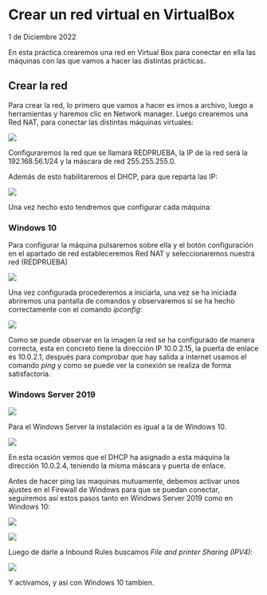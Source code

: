 # Crear un red virtual en VirtualBox

1 de Diciembre 2022

En esta práctica crearemos una red en Virtual Box para conectar en ella las máquinas con las que vamos a hacer las distintas prácticas.

## Crear la red ##

Para crear la red, lo primero que vamos a hacer es irnos a archivo, luego a herramientas y haremos clic en Network manager. Luego crearemos una Red NAT, para conectar las distintas máquinas virtuales:

![](img/img1.png)



Configuraremos la red que se llamará REDPRUEBA, la IP de la red será la 192.168.56.1/24 y la máscara de red 255.255.255.0.

Además de esto habilitaremos el DHCP, para que reparta las IP:



![](img/img2.png)



Una vez hecho esto tendremos que configurar cada máquina:

### Windows 10

Para configurar la máquina pulsaremos sobre ella y el botón configuración en el apartado de red estableceremos Red NAT y seleccionaremos nuestra red (REDPRUEBA)

![](img/img3.png)

Una vez configurada procederemos a iniciarla, una vez se ha iniciada abriremos una pantalla de comandos y observaremos si se ha hecho correctamente con el comando *ipconfig*:

![](img/img4.png)



Como se puede observar en la imagen la red se ha configurado de manera correcta, esta en concreto tiene la dirección IP 10.0.2.15, la puerta de enlace es 10.0.2.1, después para comprobar que hay salida a internet usamos el comando *ping* y como se puede ver la conexión se realiza de forma satisfactoria.

### Windows Server 2019

![](img/img5.png)

Para el Windows Server la instalación es igual a la de Windows 10.

![](img/img6.png)



En esta ocasión vemos que el DHCP ha asignado a esta máquina la dirección 10.0.2.4, teniendo la misma máscara y puerta de enlace.

Antes de hacer ping las maquinas mutuamente, debemos activar unos ajustes en el Firewall de Windows para que se puedan conectar, seguiremos así estos pasos tanto en Windows Server 2019 como en Windows 10:

![](img/img7.png)

![](img/img8.png)

Luego de darle a Inbound Rules buscamos *File and printer Sharing (IPV4)*:

![](img/img9.png)

Y activamos, y así con Windows 10 tambien.


